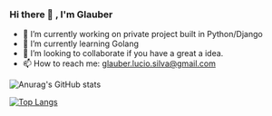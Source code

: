 ### Hi there 👋 , I'm Glauber

<!--
**glauber-silva/glauber-silva** is a ✨ _special_ ✨ repository because its `README.md` (this file) appears on your GitHub profile.

Here are some ideas to get you started:

-->

- 🔭 I’m currently working on private project built in Python/Django
- 🌱 I’m currently learning Golang
- 👯 I’m looking to collaborate if you have a great a idea.
- 📫 How to reach me: glauber.lucio.silva@gmail.com


![Anurag's GitHub stats](https://github-readme-stats.vercel.app/api?username=anuraghazra&count_private=true&show_icons=true&theme=onedark)

[![Top Langs](https://github-readme-stats.vercel.app/api/top-langs/?username=anuraghazra&layout=compact&theme=onedark&langs_count=10)](https://github.com/anuraghazra/github-readme-stats)
